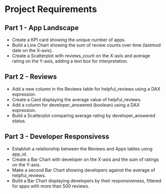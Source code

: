 # Project Requirements 

## Part 1 - App Landscape
- Create a KPI card showing the unique number of apps.   
- Build a Line Chart showing the sum of review counts over time (lastmod date on the X-axis).   
- Create a Scatterplot with reviews_count on the X-axis and average rating on the Y-axis, adding a text box for interpretation.  

## Part 2 - Reviews
- Add a new column in the Reviews table for helpful_reviews using a DAX expression.   
- Create a Card displaying the average value of helpful_reviews.   
- Add a column for developer_answered (boolean) using a DAX expression.   
- Build a Scatterplot comparing average rating by developer_answered status.   

## Part 3 - Developer Responsivess
- Establish a relationship between the Reviews and Apps tables using app_id.   
- Create a Bar Chart with developer on the X-axis and the sum of ratings on the Y-axis.   
- Make a second Bar Chart showing developers against the average of helpful_reviews.   
- Build a Bar Chart displaying developers by their responsiveness, filtered for apps with more than 500 reviews.   
